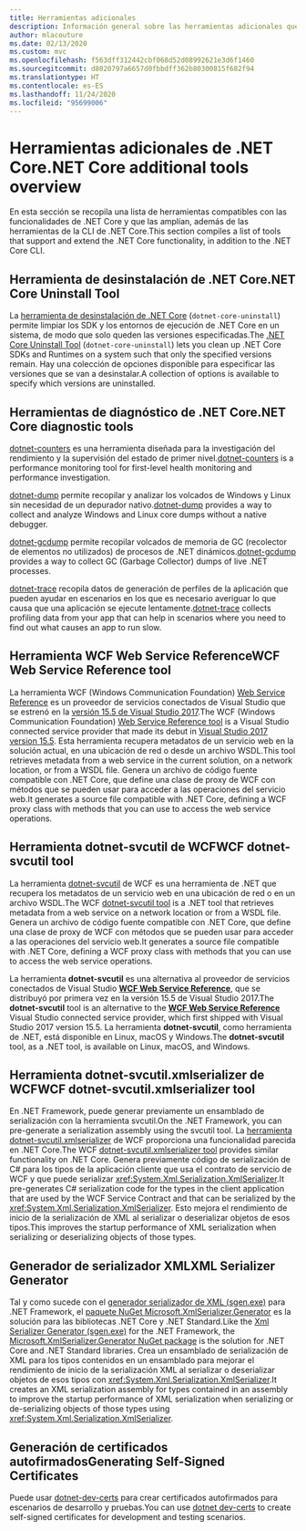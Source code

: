 ```yaml
---
title: Herramientas adicionales
description: Información general sobre las herramientas adicionales que puede instalar que admiten y extienden la funcionalidad de .NET Core.
author: mlacouture
ms.date: 02/13/2020
ms.custom: mvc
ms.openlocfilehash: f563dff312442cbf068d52d08992621e3d6f1460
ms.sourcegitcommit: d8020797a6657d0fbbdff362b80300815f682f94
ms.translationtype: HT
ms.contentlocale: es-ES
ms.lasthandoff: 11/24/2020
ms.locfileid: "95699006"
---
```

# <a name="net-core-additional-tools-overview"></a><span data-ttu-id="8c5f7-103">Herramientas adicionales de .NET Core</span><span class="sxs-lookup"><span data-stu-id="8c5f7-103">.NET Core additional tools overview</span></span>

<span data-ttu-id="8c5f7-104">En esta sección se recopila una lista de herramientas compatibles con las funcionalidades de .NET Core y que las amplían, además de las herramientas de la CLI de .NET Core.</span><span class="sxs-lookup"><span data-stu-id="8c5f7-104">This section compiles a list of tools that support and extend the .NET Core functionality, in addition to the .NET Core CLI.</span></span>

## <a name="net-core-uninstall-tool"></a><span data-ttu-id="8c5f7-105">Herramienta de desinstalación de .NET Core</span><span class="sxs-lookup"><span data-stu-id="8c5f7-105">.NET Core Uninstall Tool</span></span>

<span data-ttu-id="8c5f7-106">La [herramienta de desinstalación de .NET Core](https://github.com/dotnet/cli-lab/releases) (`dotnet-core-uninstall`) permite limpiar los SDK y los entornos de ejecución de .NET Core en un sistema, de modo que solo queden las versiones especificadas.</span><span class="sxs-lookup"><span data-stu-id="8c5f7-106">The [.NET Core Uninstall Tool](https://github.com/dotnet/cli-lab/releases) (`dotnet-core-uninstall`) lets you clean up .NET Core SDKs and Runtimes on a system such that only the specified versions remain.</span></span> <span data-ttu-id="8c5f7-107">Hay una colección de opciones disponible para especificar las versiones que se van a desinstalar.</span><span class="sxs-lookup"><span data-stu-id="8c5f7-107">A collection of options is available to specify which versions are uninstalled.</span></span>

## <a name="net-core-diagnostic-tools"></a><span data-ttu-id="8c5f7-108">Herramientas de diagnóstico de .NET Core</span><span class="sxs-lookup"><span data-stu-id="8c5f7-108">.NET Core diagnostic tools</span></span>

<span data-ttu-id="8c5f7-109">[dotnet-counters](../diagnostics/dotnet-counters.md) es una herramienta diseñada para la investigación del rendimiento y la supervisión del estado de primer nivel.</span><span class="sxs-lookup"><span data-stu-id="8c5f7-109">[dotnet-counters](../diagnostics/dotnet-counters.md) is a performance monitoring tool for first-level health monitoring and performance investigation.</span></span>

<span data-ttu-id="8c5f7-110">[dotnet-dump](../diagnostics/dotnet-dump.md) permite recopilar y analizar los volcados de Windows y Linux sin necesidad de un depurador nativo.</span><span class="sxs-lookup"><span data-stu-id="8c5f7-110">[dotnet-dump](../diagnostics/dotnet-dump.md) provides a way to collect and analyze Windows and Linux core dumps without a native debugger.</span></span>

<span data-ttu-id="8c5f7-111">[dotnet-gcdump](../diagnostics/dotnet-gcdump.md) permite recopilar volcados de memoria de GC (recolector de elementos no utilizados) de procesos de .NET dinámicos.</span><span class="sxs-lookup"><span data-stu-id="8c5f7-111">[dotnet-gcdump](../diagnostics/dotnet-gcdump.md) provides a way to collect GC (Garbage Collector) dumps of live .NET processes.</span></span>

<span data-ttu-id="8c5f7-112">[dotnet-trace](../diagnostics/dotnet-trace.md) recopila datos de generación de perfiles de la aplicación que pueden ayudar en escenarios en los que es necesario averiguar lo que causa que una aplicación se ejecute lentamente.</span><span class="sxs-lookup"><span data-stu-id="8c5f7-112">[dotnet-trace](../diagnostics/dotnet-trace.md) collects profiling data from your app that can help in scenarios where you need to find out what causes an app to run slow.</span></span>

## <a name="wcf-web-service-reference-tool"></a><span data-ttu-id="8c5f7-113">Herramienta WCF Web Service Reference</span><span class="sxs-lookup"><span data-stu-id="8c5f7-113">WCF Web Service Reference tool</span></span>

<span data-ttu-id="8c5f7-114">La herramienta WCF (Windows Communication Foundation) [Web Service Reference](wcf-web-service-reference-guide.md) es un proveedor de servicios conectados de Visual Studio que se estrenó en la [versión 15.5 de Visual Studio 2017](/visualstudio/releasenotes/vs2017-relnotes-v15.5#WCFTools).</span><span class="sxs-lookup"><span data-stu-id="8c5f7-114">The WCF (Windows Communication Foundation) [Web Service Reference tool](wcf-web-service-reference-guide.md) is a Visual Studio connected service provider that made its debut in [Visual Studio 2017 version 15.5](/visualstudio/releasenotes/vs2017-relnotes-v15.5#WCFTools).</span></span> <span data-ttu-id="8c5f7-115">Esta herramienta recupera metadatos de un servicio web en la solución actual, en una ubicación de red o desde un archivo WSDL.</span><span class="sxs-lookup"><span data-stu-id="8c5f7-115">This tool retrieves metadata from a web service in the current solution, on a network location, or from a WSDL file.</span></span> <span data-ttu-id="8c5f7-116">Genera un archivo de código fuente compatible con .NET Core, que define una clase de proxy de WCF con métodos que se pueden usar para acceder a las operaciones del servicio web.</span><span class="sxs-lookup"><span data-stu-id="8c5f7-116">It generates a source file compatible with .NET Core, defining a WCF proxy class with methods that you can use to access the web service operations.</span></span>

## <a name="wcf-dotnet-svcutil-tool"></a><span data-ttu-id="8c5f7-117">Herramienta dotnet-svcutil de WCF</span><span class="sxs-lookup"><span data-stu-id="8c5f7-117">WCF dotnet-svcutil tool</span></span>

<span data-ttu-id="8c5f7-118">La herramienta [dotnet-svcutil](dotnet-svcutil-guide.md) de WCF es una herramienta de .NET que recupera los metadatos de un servicio web en una ubicación de red o en un archivo WSDL.</span><span class="sxs-lookup"><span data-stu-id="8c5f7-118">The WCF [dotnet-svcutil tool](dotnet-svcutil-guide.md) is a .NET tool that retrieves metadata from a web service on a network location or from a WSDL file.</span></span> <span data-ttu-id="8c5f7-119">Genera un archivo de código fuente compatible con .NET Core, que define una clase de proxy de WCF con métodos que se pueden usar para acceder a las operaciones del servicio web.</span><span class="sxs-lookup"><span data-stu-id="8c5f7-119">It generates a source file compatible with .NET Core, defining a WCF proxy class with methods that you can use to access the web service operations.</span></span>

<span data-ttu-id="8c5f7-120">La herramienta **dotnet-svcutil** es una alternativa al proveedor de servicios conectados de Visual Studio [**WCF Web Service Reference**](wcf-web-service-reference-guide.md), que se distribuyó por primera vez en la versión 15.5 de Visual Studio 2017.</span><span class="sxs-lookup"><span data-stu-id="8c5f7-120">The **dotnet-svcutil** tool is an alternative to the [**WCF Web Service Reference**](wcf-web-service-reference-guide.md) Visual Studio connected service provider, which first shipped with Visual Studio 2017 version 15.5.</span></span> <span data-ttu-id="8c5f7-121">La herramienta **dotnet-svcutil**, como herramienta de .NET, está disponible en Linux, macOS y Windows.</span><span class="sxs-lookup"><span data-stu-id="8c5f7-121">The **dotnet-svcutil** tool, as a .NET tool, is available on Linux, macOS, and Windows.</span></span>

## <a name="wcf-dotnet-svcutilxmlserializer-tool"></a><span data-ttu-id="8c5f7-122">Herramienta dotnet-svcutil.xmlserializer de WCF</span><span class="sxs-lookup"><span data-stu-id="8c5f7-122">WCF dotnet-svcutil.xmlserializer tool</span></span>

<span data-ttu-id="8c5f7-123">En .NET Framework, puede generar previamente un ensamblado de serialización con la herramienta svcutil.</span><span class="sxs-lookup"><span data-stu-id="8c5f7-123">On the .NET Framework, you can pre-generate a serialization assembly using the svcutil tool.</span></span> <span data-ttu-id="8c5f7-124">La [herramienta dotnet-svcutil.xmlserializer](dotnet-svcutil.xmlserializer-guide.md) de WCF proporciona una funcionalidad parecida en .NET Core.</span><span class="sxs-lookup"><span data-stu-id="8c5f7-124">The WCF [dotnet-svcutil.xmlserializer tool](dotnet-svcutil.xmlserializer-guide.md) provides similar functionality on .NET Core.</span></span> <span data-ttu-id="8c5f7-125">Genera previamente código de serialización de C# para los tipos de la aplicación cliente que usa el contrato de servicio de WCF y que puede serializar <xref:System.Xml.Serialization.XmlSerializer>.</span><span class="sxs-lookup"><span data-stu-id="8c5f7-125">It pre-generates C# serialization code for the types in the client application that are used by the WCF Service Contract and that can be serialized by the <xref:System.Xml.Serialization.XmlSerializer>.</span></span> <span data-ttu-id="8c5f7-126">Esto mejora el rendimiento de inicio de la serialización de XML al serializar o deserializar objetos de esos tipos.</span><span class="sxs-lookup"><span data-stu-id="8c5f7-126">This improves the startup performance of XML serialization when serializing or deserializing objects of those types.</span></span>

## <a name="xml-serializer-generator"></a><span data-ttu-id="8c5f7-127">Generador de serializador XML</span><span class="sxs-lookup"><span data-stu-id="8c5f7-127">XML Serializer Generator</span></span>

<span data-ttu-id="8c5f7-128">Tal y como sucede con el [generador serializador de XML (sgen.exe)](../../standard/serialization/xml-serializer-generator-tool-sgen-exe.md) para .NET Framework, el [paquete NuGet Microsoft.XmlSerializer.Generator](https://www.nuget.org/packages/Microsoft.XmlSerializer.Generator) es la solución para las bibliotecas .NET Core y .NET Standard.</span><span class="sxs-lookup"><span data-stu-id="8c5f7-128">Like the [Xml Serializer Generator (sgen.exe)](../../standard/serialization/xml-serializer-generator-tool-sgen-exe.md) for the .NET Framework, the [Microsoft.XmlSerializer.Generator NuGet package](https://www.nuget.org/packages/Microsoft.XmlSerializer.Generator) is the solution for .NET Core and .NET Standard libraries.</span></span> <span data-ttu-id="8c5f7-129">Crea un ensamblado de serialización de XML para los tipos contenidos en un ensamblado para mejorar el rendimiento de inicio de la serialización XML al serializar o deserializar objetos de esos tipos con <xref:System.Xml.Serialization.XmlSerializer>.</span><span class="sxs-lookup"><span data-stu-id="8c5f7-129">It creates an XML serialization assembly for types contained in an assembly to improve the startup performance of XML serialization when serializing or de-serializing objects of those types using <xref:System.Xml.Serialization.XmlSerializer>.</span></span>

## <a name="generating-self-signed-certificates"></a><span data-ttu-id="8c5f7-130">Generación de certificados autofirmados</span><span class="sxs-lookup"><span data-stu-id="8c5f7-130">Generating Self-Signed Certificates</span></span>

<span data-ttu-id="8c5f7-131">Puede usar [dotnet-dev-certs](self-signed-certificates-guide.md) para crear certificados autofirmados para escenarios de desarrollo y pruebas.</span><span class="sxs-lookup"><span data-stu-id="8c5f7-131">You can use [dotnet dev-certs](self-signed-certificates-guide.md) to create self-signed certificates for development and testing scenarios.</span></span>
